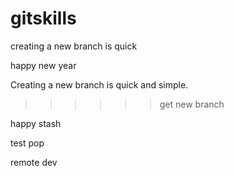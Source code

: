 # gitskills

creating a new branch is quick

happy new year

Creating a new branch is quick and simple.

>>>>>>get new branch

happy stash

test pop

remote dev